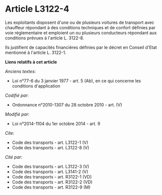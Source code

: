 # Article L3122-4

Les exploitants disposent d'une ou de plusieurs voitures de transport avec chauffeur répondant à des conditions techniques et
de confort définies par voie réglementaire et emploient un ou plusieurs conducteurs répondant aux conditions prévues à
l'article L. 3122-8. 

Ils justifient de capacités financières définies par le décret en Conseil d'Etat mentionné à l'article L. 3122-1.

**Liens relatifs à cet article**

_Anciens textes_:

  - Loi n°77-6 du 3 janvier 1977 - art. 5 (Ab), en ce qui concerne les conditions d'application

_Codifié par_:

  - Ordonnance n°2010-1307 du 28 octobre 2010 - art. (V)

_Modifié par_:

  - Loi n°2014-1104 du 1er octobre 2014 - art. 9

_Cite_:

  - Code des transports - art. L3122-1 (V)
  - Code des transports - art. L3122-8 (V)

_Cité par_:

  - Code des transports - art. L3122-3 (V)
  - Code des transports - art. L3141-2 (V)
  - Code des transports - art. R3122-1 (VD)
  - Code des transports - art. R3122-2 (VD)
  - Code des transports - art. R3122-9 (M)
